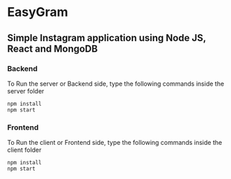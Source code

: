 # EasyGram
## Simple Instagram application using Node JS, React and MongoDB


### Backend
To Run the server or Backend side, type the following commands inside the server folder
```
npm install
npm start
```

### Frontend
To Run the client or Frontend side, type the following commands inside the client folder
```
npm install
npm start
```
